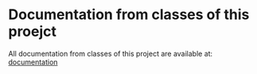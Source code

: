 # Documentation from classes of this proejct #

All documentation from classes of this project are available at: [documentation](https://jmlok-tool.googlecode.com/git-history/afm/JMLOK/doc/index.html)